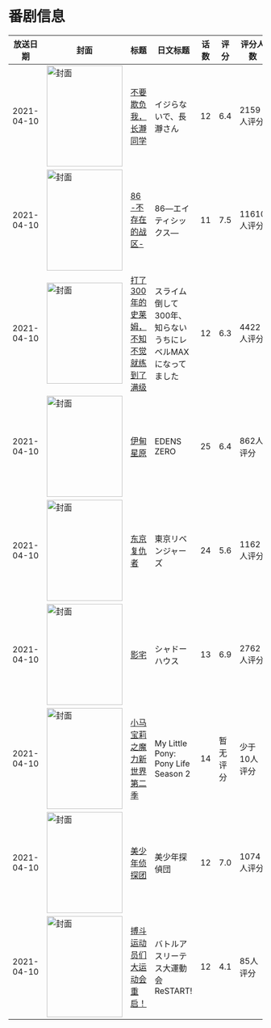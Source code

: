 # 番剧信息

|放送日期|封面|标题|日文标题|话数|评分|评分人数|
|---|---|---|---|---|---|---|
|2021-04-10|<img src="https://lain.bgm.tv/pic/cover/c/86/f2/309753_jWjwJ.jpg" alt="封面" style="width:150px;height:200px;object-fit:cover;">|[不要欺负我，长瀞同学](https://bangumi.tv/subject/309753)|イジらないで、長瀞さん|12|6.4|2159人评分|
|2021-04-10|<img src="https://lain.bgm.tv/pic/cover/c/a4/b3/302189_SfN7e.jpg" alt="封面" style="width:150px;height:200px;object-fit:cover;">|[86 -不存在的战区-](https://bangumi.tv/subject/302189)|86―エイティシックス―|11|7.5|11610人评分|
|2021-04-10|<img src="https://lain.bgm.tv/pic/cover/c/01/e4/292969_dUxlx.jpg" alt="封面" style="width:150px;height:200px;object-fit:cover;">|[打了300年的史莱姆，不知不觉就练到了满级](https://bangumi.tv/subject/292969)|スライム倒して300年、知らないうちにレベルMAXになってました|12|6.3|4422人评分|
|2021-04-10|<img src="https://lain.bgm.tv/pic/cover/c/6e/a5/308588_KMrSy.jpg" alt="封面" style="width:150px;height:200px;object-fit:cover;">|[伊甸星原](https://bangumi.tv/subject/308588)|EDENS ZERO|25|6.4|862人评分|
|2021-04-10|<img src="https://lain.bgm.tv/pic/cover/c/a2/a5/308936_NgIh4.jpg" alt="封面" style="width:150px;height:200px;object-fit:cover;">|[东京复仇者](https://bangumi.tv/subject/308936)|東京リベンジャーズ|24|5.6|1162人评分|
|2021-04-10|<img src="https://lain.bgm.tv/pic/cover/c/01/42/316957_wNlQU.jpg" alt="封面" style="width:150px;height:200px;object-fit:cover;">|[影宅](https://bangumi.tv/subject/316957)|シャドーハウス|13|6.9|2762人评分|
|2021-04-10|<img src="https://lain.bgm.tv/pic/cover/c/b7/8e/419826_3w8H8.jpg" alt="封面" style="width:150px;height:200px;object-fit:cover;">|[小马宝莉之魔力新世界 第二季](https://bangumi.tv/subject/419826)|My Little Pony: Pony Life Season 2|14|暂无评分|少于10人评分|
|2021-04-10|<img src="https://lain.bgm.tv/pic/cover/c/20/87/295048_PE4W9.jpg" alt="封面" style="width:150px;height:200px;object-fit:cover;">|[美少年侦探团](https://bangumi.tv/subject/295048)|美少年探偵団|12|7.0|1074人评分|
|2021-04-10|<img src="https://lain.bgm.tv/pic/cover/c/c5/97/309331_d66rf.jpg" alt="封面" style="width:150px;height:200px;object-fit:cover;">|[搏斗运动员们 大运动会 重启！](https://bangumi.tv/subject/309331)|バトルアスリーテス大運動会 ReSTART!|12|4.1|85人评分|
